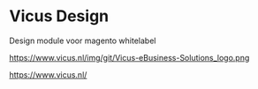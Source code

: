 # Vicus Design
Design module voor magento whitelabel

https://www.vicus.nl/img/git/Vicus-eBusiness-Solutions_logo.png

https://www.vicus.nl/
